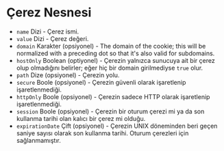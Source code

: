# Çerez Nesnesi

* `name` Dizi - Çerez ismi.
* `value` Dizi - Çerez değeri.
* `domain` Karakter (opsiyonel) - The domain of the cookie; this will be normalized with a preceding dot so that it's also valid for subdomains.
* `hostOnly` Boolean (optiyonel) - Çerezin yalnızca sunucuya ait bir çerez olup olmadığını belirler; eğer hiç bir domain girilmediyse `true` olur.
* `path` Dize (opsiyonel) - Çerezin yolu.
* `secure` Boole (opsiyonel) - Çerezin güvenli olarak işaretlenip işaretlenmediği.
* `httpOnly` Boole (opsiyonel) - Çerezin sadece HTTP olarak işaretlenip işaretlenmediği.
* `session` Boole (opsiyonel) - Çerezin bir oturum çerezi mi ya da son kullanma tarihi olan kalıcı bir çerez mi olduğu.
* `expirationDate` Çift (opsiyonel) - Çerezin UNIX döneminden beri geçen saniye sayısı olarak son kullanma tarihi. Oturum çerezleri için sağlanmamıştır.